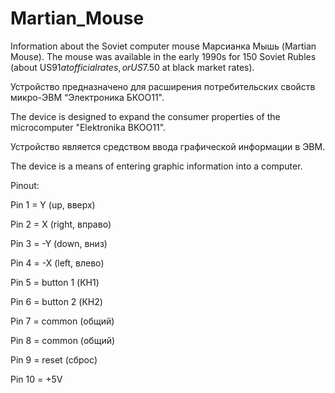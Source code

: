 # Martian_Mouse
Information about the Soviet computer mouse Марсианка Мышь (Martian Mouse).  The mouse was available in the early 1990s for 150 Soviet Rubles (about US$91 at official rates, or US$7.50 at black market rates).

Устройство предназначено для расширения потребительских свойств микро-ЭВМ “Электроника БКОО11".

The device is designed to expand the consumer properties of the microcomputer "Elektronika BKOO11".

Устройство является средством ввода графической информации в ЭВМ.

The device is a means of entering graphic information into a computer.

Pinout:

Pin  1 = Y (up, вверх)

Pin  2 = X (right, вправо)

Pin  3 = -Y (down, вниз) 

Pin  4 = -X (left, влево)

Pin  5 = button 1 (КН1)

Pin  6 = button 2 (КН2)

Pin  7 = common (общий)

Pin  8 = common (общий)

Pin  9 = reset (сброс)

Pin 10 = +5V
